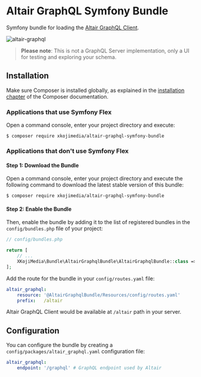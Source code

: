 # Altair GraphQL Symfony Bundle
Symfony bundle for loading the [Altair GraphQL Client](https://altair.sirmuel.design/).

![altair-graphql](https://i.imgur.com/h63OBPA.png)

> **Please note**: This is not a GraphQL Server implementation, only a UI for testing and exploring your schema.
## Installation

Make sure Composer is installed globally, as explained in the
[installation chapter](https://getcomposer.org/doc/00-intro.md)
of the Composer documentation.

### Applications that use Symfony Flex

Open a command console, enter your project directory and execute:

```console
$ composer require xkojimedia/altair-graphql-symfony-bundle
```

### Applications that don't use Symfony Flex


#### Step 1: Download the Bundle

Open a command console, enter your project directory and execute the
following command to download the latest stable version of this bundle:

```console
$ composer require xkojimedia/altair-graphql-symfony-bundle
```

#### Step 2: Enable the Bundle

Then, enable the bundle by adding it to the list of registered bundles
in the `config/bundles.php` file of your project:

```php
// config/bundles.php

return [
    // ...
    XKojiMedia\Bundle\AltairGraphqlBundle\AltairGraphqlBundle::class => ['all' => true],
];
```

Add the route for the bundle in your `config/routes.yaml` file:
```yaml
altair_graphql:
    resource: '@AltairGraphqlBundle/Resources/config/routes.yaml'
    prefix:   /altair
```

Altair GraphQL Client would be available at `/altair` path in your server.

## Configuration

You can configure the bundle by creating a `config/packages/altair_graphql.yaml` configuration file:

```yaml
altair_graphql:
    endpoint: '/graphql' # GraphQL endpoint used by Altair
```
